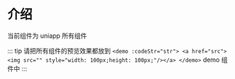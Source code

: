 # 介绍

当前组件为 uniapp 所有组件

::: tip
请把所有组件的预览效果都放到 `<demo :codeStr="str"> <a href="src"><img src="" style="width: 100px;height: 100px;"/></a> </demo>` demo 组件中
:::

